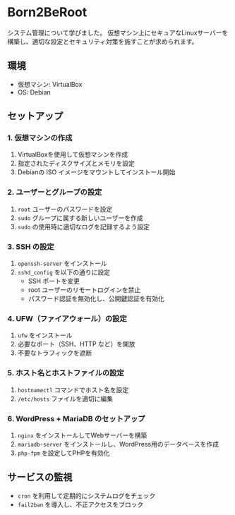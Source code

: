 # Born2BeRoot

システム管理について学びました。
仮想マシン上にセキュアなLinuxサーバーを構築し、適切な設定とセキュリティ対策を施すことが求められます。

## 環境
- 仮想マシン: VirtualBox
- OS: Debian

## セットアップ

### 1. 仮想マシンの作成
1. VirtualBoxを使用して仮想マシンを作成
2. 指定されたディスクサイズとメモリを設定
3. Debianの ISO イメージをマウントしてインストール開始

### 2. ユーザーとグループの設定
1. `root` ユーザーのパスワードを設定
2. `sudo` グループに属する新しいユーザーを作成
3. `sudo` の使用時に適切なログを記録するよう設定

### 3. SSH の設定
1. `openssh-server` をインストール
2. `sshd_config` を以下の通りに設定
   - SSH ポートを変更
   - root ユーザーのリモートログインを禁止
   - パスワード認証を無効化し、公開鍵認証を有効化

### 4. UFW（ファイアウォール）の設定
1. `ufw` をインストール
2. 必要なポート（SSH、HTTP など）を開放
3. 不要なトラフィックを遮断

### 5. ホスト名とホストファイルの設定
1. `hostnamectl` コマンドでホスト名を設定
2. `/etc/hosts` ファイルを適切に編集

### 6. WordPress + MariaDB のセットアップ
1. `nginx` をインストールしてWebサーバーを構築
2. `mariadb-server` をインストールし、WordPress用のデータベースを作成
3. `php-fpm` を設定してPHPを有効化

## サービスの監視
- `cron` を利用して定期的にシステムログをチェック
- `fail2ban` を導入し、不正アクセスをブロック
